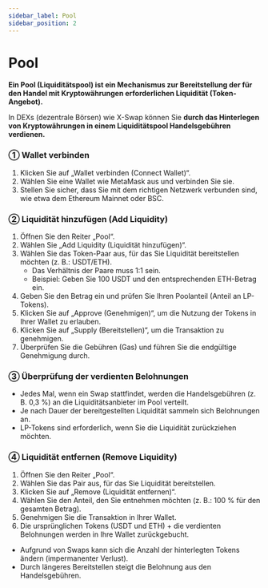 ```yaml
---
sidebar_label: Pool
sidebar_position: 2
---
```


# Pool

**Ein Pool (Liquiditätspool) ist ein Mechanismus zur Bereitstellung der für den Handel mit Kryptowährungen erforderlichen Liquidität (Token-Angebot).**

In DEXs (dezentrale Börsen) wie X-Swap können Sie **durch das Hinterlegen von Kryptowährungen in einem Liquiditätspool Handelsgebühren verdienen.**

### **① Wallet verbinden**

1. Klicken Sie auf „Wallet verbinden (Connect Wallet)“.
2. Wählen Sie eine Wallet wie MetaMask aus und verbinden Sie sie.
3. Stellen Sie sicher, dass Sie mit dem richtigen Netzwerk verbunden sind, wie etwa dem Ethereum Mainnet oder BSC.

### **② Liquidität hinzufügen (Add Liquidity)**

1. Öffnen Sie den Reiter „Pool“.
2. Wählen Sie „Add Liquidity (Liquidität hinzufügen)“.
3. Wählen Sie das Token-Paar aus, für das Sie Liquidität bereitstellen möchten (z. B.: USDT/ETH).
    - Das Verhältnis der Paare muss 1:1 sein.
    - Beispiel: Geben Sie 100 USDT und den entsprechenden ETH-Betrag ein.
4. Geben Sie den Betrag ein und prüfen Sie Ihren Poolanteil (Anteil an LP-Tokens).
5. Klicken Sie auf „Approve (Genehmigen)“, um die Nutzung der Tokens in Ihrer Wallet zu erlauben.
6. Klicken Sie auf „Supply (Bereitstellen)“, um die Transaktion zu genehmigen.
7. Überprüfen Sie die Gebühren (Gas) und führen Sie die endgültige Genehmigung durch.

### **③ Überprüfung der verdienten Belohnungen**

- Jedes Mal, wenn ein Swap stattfindet, werden die Handelsgebühren (z. B. 0,3 %) an die Liquiditätsanbieter im Pool verteilt.
- Je nach Dauer der bereitgestellten Liquidität sammeln sich Belohnungen an.
- LP-Tokens sind erforderlich, wenn Sie die Liquidität zurückziehen möchten.

### **④ Liquidität entfernen (Remove Liquidity)**

1. Öffnen Sie den Reiter „Pool“.
2. Wählen Sie das Pair aus, für das Sie Liquidität bereitstellen.
3. Klicken Sie auf „Remove (Liquidität entfernen)“.
4. Wählen Sie den Anteil, den Sie entnehmen möchten (z. B.: 100 % für den gesamten Betrag).
5. Genehmigen Sie die Transaktion in Ihrer Wallet.
6. Die ursprünglichen Tokens (USDT und ETH) + die verdienten Belohnungen werden in Ihre Wallet zurückgebucht.

- Aufgrund von Swaps kann sich die Anzahl der hinterlegten Tokens ändern (impermanenter Verlust).
- Durch längeres Bereitstellen steigt die Belohnung aus den Handelsgebühren.
